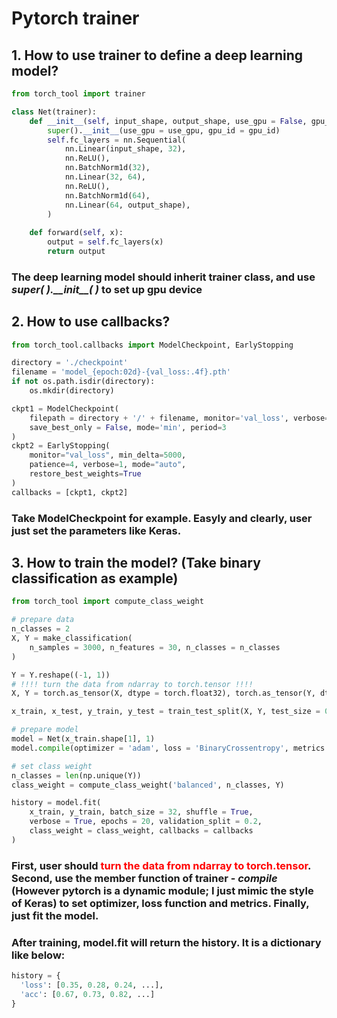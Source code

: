 # Pytorch trainer

## 1. How to use trainer to define a deep learning model?

```python
from torch_tool import trainer

class Net(trainer):
    def __init__(self, input_shape, output_shape, use_gpu = False, gpu_id = 0):
        super().__init__(use_gpu = use_gpu, gpu_id = gpu_id)
        self.fc_layers = nn.Sequential(
            nn.Linear(input_shape, 32),
            nn.ReLU(),
            nn.BatchNorm1d(32),
            nn.Linear(32, 64),
            nn.ReLU(),
            nn.BatchNorm1d(64),
            nn.Linear(64, output_shape),
        )
    
    def forward(self, x):
        output = self.fc_layers(x)
        return output
```

### The deep learning model should **inherit trainer class**, and use *super( ).\_\_init\_\_( )*  to set up gpu device



## 2. How to use callbacks?

```python
from torch_tool.callbacks import ModelCheckpoint, EarlyStopping

directory = './checkpoint'
filename = 'model_{epoch:02d}-{val_loss:.4f}.pth'
if not os.path.isdir(directory):
    os.mkdir(directory)

ckpt1 = ModelCheckpoint(
    filepath = directory + '/' + filename, monitor='val_loss', verbose=1, 
    save_best_only = False, mode='min', period=3
)
ckpt2 = EarlyStopping(
    monitor="val_loss", min_delta=5000,
    patience=4, verbose=1, mode="auto",
    restore_best_weights=True
)
callbacks = [ckpt1, ckpt2]
```

### Take ModelCheckpoint for example. Easyly and clearly, user just set the parameters like Keras.



## 3. How to train the model? (Take binary classification as example)

```python
from torch_tool import compute_class_weight

# prepare data
n_classes = 2
X, Y = make_classification(
    n_samples = 3000, n_features = 30, n_classes = n_classes
)

Y = Y.reshape((-1, 1))
# !!!! turn the data from ndarray to torch.tensor !!!!
X, Y = torch.as_tensor(X, dtype = torch.float32), torch.as_tensor(Y, dtype = torch.float32)

x_train, x_test, y_train, y_test = train_test_split(X, Y, test_size = 0.25)

# prepare model
model = Net(x_train.shape[1], 1)
model.compile(optimizer = 'adam', loss = 'BinaryCrossentropy', metrics = ['binary_acc'])

# set class weight
n_classes = len(np.unique(Y))
class_weight = compute_class_weight('balanced', n_classes, Y)

history = model.fit(
    x_train, y_train, batch_size = 32, shuffle = True, 
    verbose = True, epochs = 20, validation_split = 0.2, 
    class_weight = class_weight, callbacks = callbacks
)
```

### First, user should <font color=#FF0000>turn the data from ndarray to torch.tensor</font>. Second, use the member function of trainer - *compile* (However pytorch is a dynamic module; I just mimic the style of Keras) to set optimizer, loss function and metrics. Finally, just fit the model.

### After training, model.fit will return the history. It is a dictionary like below:

```python
history = {
  'loss': [0.35, 0.28, 0.24, ...],
  'acc': [0.67, 0.73, 0.82, ...]
}
```





